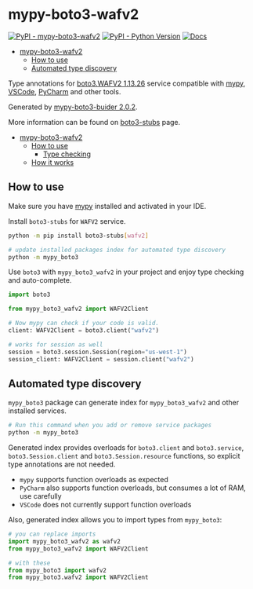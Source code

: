 # mypy-boto3-wafv2

[![PyPI - mypy-boto3-wafv2](https://img.shields.io/pypi/v/mypy-boto3-wafv2.svg?color=blue)](https://pypi.org/project/mypy-boto3-wafv2)
[![PyPI - Python Version](https://img.shields.io/pypi/pyversions/mypy-boto3-wafv2.svg?color=blue)](https://pypi.org/project/mypy-boto3-wafv2)
[![Docs](https://img.shields.io/readthedocs/mypy-boto3-builder.svg?color=blue)](https://mypy-boto3-builder.readthedocs.io/)

- [mypy-boto3-wafv2](#mypy-boto3-wafv2)
  - [How to use](#how-to-use)
  - [Automated type discovery](#automated-type-discovery)


Type annotations for
[boto3.WAFV2 1.13.26](https://boto3.amazonaws.com/v1/documentation/api/1.13.26/reference/services/wafv2.html#WAFV2) service
compatible with [mypy](https://github.com/python/mypy), [VSCode](https://code.visualstudio.com/),
[PyCharm](https://www.jetbrains.com/pycharm/) and other tools.

Generated by [mypy-boto3-buider 2.0.2](https://github.com/vemel/mypy_boto3_builder).

More information can be found on [boto3-stubs](https://pypi.org/project/boto3-stubs/) page.

- [mypy-boto3-wafv2](#mypy-boto3-wafv2)
  - [How to use](#how-to-use)
    - [Type checking](#type-checking)
  - [How it works](#how-it-works)

## How to use

Make sure you have [mypy](https://github.com/python/mypy) installed and activated in your IDE.

Install `boto3-stubs` for `WAFV2` service.

```bash
python -m pip install boto3-stubs[wafv2]

# update installed packages index for automated type discovery
python -m mypy_boto3
```

Use `boto3` with `mypy_boto3_wafv2` in your project and enjoy type checking and auto-complete.

```python
import boto3

from mypy_boto3_wafv2 import WAFV2Client

# Now mypy can check if your code is valid.
client: WAFV2Client = boto3.client("wafv2")

# works for session as well
session = boto3.session.Session(region="us-west-1")
session_client: WAFV2Client = session.client("wafv2")

```

## Automated type discovery

`mypy_boto3` package can generate index for `mypy_boto3_wafv2` and other installed services.

```bash
# Run this command when you add or remove service packages
python -m mypy_boto3
```

Generated index provides overloads for `boto3.client` and `boto3.service`,
`boto3.Session.client` and `boto3.Session.resource` functions,
so explicit type annotations are not needed.

- `mypy` supports function overloads as expected
- `PyCharm` also supports function overloads, but consumes a lot of RAM, use carefully
- `VSCode` does not currently support function overloads

Also, generated index allows you to import types from `mypy_boto3`:

```python
# you can replace imports
import mypy_boto3_wafv2 as wafv2
from mypy_boto3_wafv2 import WAFV2Client

# with these
from mypy_boto3 import wafv2
from mypy_boto3.wafv2 import WAFV2Client
```